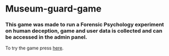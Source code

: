 # Museum-guard-game
### This game was made to run a Forensic Psychology experiment on human deception, game and user data is collected and can be accessed in the admin panel.

To try the game press [here](https://museumgame.herokuapp.com/).

